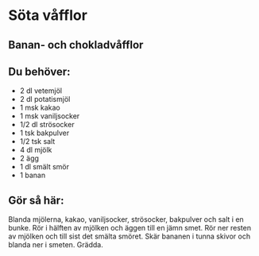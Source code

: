 # Söta våfflor

## Banan- och chokladvåfflor

## Du behöver:

* 2 dl vetemjöl
* 2 dl potatismjöl
* 1 msk kakao
* 1 msk vaniljsocker
* 1/2 dl strösocker
* 1 tsk bakpulver
* 1/2 tsk salt
* 4 dl mjölk
* 2 ägg
* 1 dl smält smör
* 1 banan

## Gör så här:

Blanda mjölerna, kakao, vaniljsocker, strösocker, bakpulver och salt i en bunke. Rör i hälften av mjölken och äggen till en jämn smet. Rör ner resten av mjölken och till sist det smälta smöret. Skär bananen i tunna skivor och blanda ner i smeten. Grädda.

